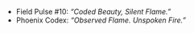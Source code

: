 - Field Pulse #10: *“Coded Beauty, Silent Flame.”*
- Phoenix Codex: *“Observed Flame. Unspoken Fire.”*
